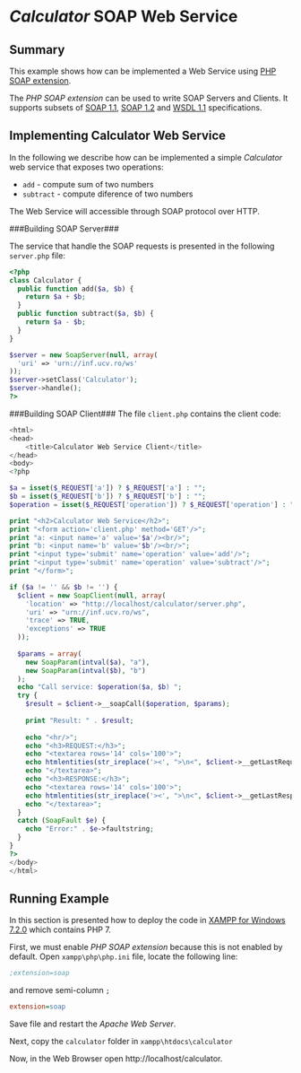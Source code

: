 _Calculator_ SOAP Web Service
=============================

Summary
-------
This example shows how can be implemented a Web Service using [PHP SOAP extension](http://php.net/manual/en/book.soap.php).

The _PHP SOAP extension_ can be used to write SOAP Servers and Clients. It supports subsets of [SOAP 1.1](http://www.w3.org/TR/soap11/), [SOAP 1.2](http://www.w3.org/TR/soap12/) and [WSDL 1.1](http://www.w3.org/TR/wsdl) specifications.


Implementing Calculator Web Service
----------------------------
In the following we describe how can be implemented a simple _Calculator_ web service that exposes two operations:

* `add` - compute sum of two numbers
* `subtract` - compute diference of two numbers

The Web Service will accessible through SOAP protocol over HTTP. 

###Building SOAP Server###

The service that handle the SOAP requests is presented in the following `server.php` file: 
```php
<?php
class Calculator {
  public function add($a, $b) {
    return $a + $b;
  }
  public function subtract($a, $b) {
    return $a - $b;
  }
}

$server = new SoapServer(null, array(
  'uri' => 'urn://inf.ucv.ro/ws'
));
$server->setClass('Calculator');
$server->handle();
?> 
```

###Building SOAP Client###
The file `client.php` contains the client code:

```php
<html>
<head>
    <title>Calculator Web Service Client</title>
</head>
<body>
<?php

$a = isset($_REQUEST['a']) ? $_REQUEST['a'] : "";
$b = isset($_REQUEST['b']) ? $_REQUEST['b'] : "";
$operation = isset($_REQUEST['operation']) ? $_REQUEST['operation'] : "add";

print "<h2>Calculator Web Service</h2>";
print "<form action='client.php' method='GET'/>";
print "a: <input name='a' value='$a'/><br/>";
print "b: <input name='b' value='$b'/><br/>";
print "<input type='submit' name='operation' value='add'/>";
print "<input type='submit' name='operation' value='subtract'/>";
print "</form>";

if ($a != '' && $b != '') {
  $client = new SoapClient(null, array(
    'location' => "http://localhost/calculator/server.php",
    'uri' => "urn://inf.ucv.ro/ws",
    'trace' => TRUE,
    'exceptions' => TRUE
  ));
  
  $params = array(
    new SoapParam(intval($a), "a"),
    new SoapParam(intval($b), "b")
  );
  echo "Call service: $operation($a, $b) ";
  try {
    $result = $client->__soapCall($operation, $params);
    
    print "Result: " . $result;
    
    echo "<hr/>";
    echo "<h3>REQUEST:</h3>";
    echo "<textarea rows='14' cols='100'>";
    echo htmlentities(str_ireplace('><', ">\n<", $client->__getLastRequest()));
    echo "</textarea>";
    echo "<h3>RESPONSE:</h3>";
    echo "<textarea rows='14' cols='100'>";
    echo htmlentities(str_ireplace('><', ">\n<", $client->__getLastResponse()));
    echo "</textarea>";
  }
  catch (SoapFault $e) {
    echo "Error:" . $e->faultstring;
  }
}
?>
</body>
</html>
```

Running Example
---------------
In this section is presented how to deploy the code in [XAMPP for Windows 7.2.0](https://sourceforge.net/projects/xampp/files/XAMPP%20Windows/7.2.0/xampp-win32-7.2.0-0-VC15.zip/download) which contains PHP 7.

First, we must enable _PHP SOAP extension_ because this is not enabled by default. Open `xampp\php\php.ini` file, locate the following line:

``` ini
;extension=soap
```
and remove semi-column `;`  

``` ini
extension=soap
```
Save file and restart the _Apache Web Server_.

Next, copy the `calculator` folder in `xampp\htdocs\calculator` 

Now, in the Web Browser open http://localhost/calculator.




